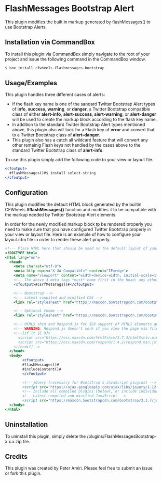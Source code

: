 # FlashMessages Bootstrap Alert
This plugin modifies the built in markup generated by flashMessages() to use Bootstrap Alerts.

## Installation via CommandBox

To install this plugin via CommandBox simply navigate to the root of your project and issue the following command in the CommandBox window.

~~~Bash
$ box install cfwheels-flashmessages-bootstrap
~~~

## Usage/Examples

This plugin handles three different cases of alerts:
* If the flash key name is one of the sandard Twitter Bootstrap Alert types of **info**, **success**, **warning**, or **danger**, a Twitter Bootstrap compatible class of either **alert-info**, **alert-success**, **alert-warning**, or **alert-danger** will be used to create the markup block according to the flash key name.
* In addition to the standard Twitter Bootstrap Alert types mentioned above, this plugin also will look for a Flash key of **error** and convert that to a Twitter Bootstrap class of **alert-danger**.
* This plugin also has a catch all wildcard feature that will convert any other remainig Flash keys not handled by the cases above to the standard Twitter Bootstrap class of **alert-info**.

To use this plugin simply add the following code to your view or layout file.
~~~ColdFusion
<cfoutput>
  #flashMessages()#$ install select-string
</cfoutput>
~~~

## Configuration

This plugin modifies the default HTML block generated by the builtin CFWheels **#flashMessages()** function and modifies it to be compatible with the markup needed by Twitter Bootstrap Alert elements.

In order for the newly modified markup block tp be rendered properly you need to make sure that you have configured Twitter Bootstrap properly in your view or layout file. Here is an example of how to configure your layout.cfm file in order to render these alert properly.

~~~ColdFusion
<!--- Place HTML here that should be used as the default layout of your application. --->
<!DOCTYPE html>
<html lang="en">
  <head>
    <meta charset="utf-8">
    <meta http-equiv="X-UA-Compatible" content="IE=edge">
    <meta name="viewport" content="width=device-width, initial-scale=1">
    <!-- The above 3 meta tags *must* come first in the head; any other head content must come *after* these tags -->
    <cfoutput>#csrfMetaTags()#</cfoutput>

    <!-- Bootstrap -->
	<!-- Latest compiled and minified CSS -->
	<link rel="stylesheet" href="https://maxcdn.bootstrapcdn.com/bootstrap/3.3.7/css/bootstrap.min.css" integrity="sha384-BVYiiSIFeK1dGmJRAkycuHAHRg32OmUcww7on3RYdg4Va+PmSTsz/K68vbdEjh4u" crossorigin="anonymous">

	<!-- Optional theme -->
	<link rel="stylesheet" href="https://maxcdn.bootstrapcdn.com/bootstrap/3.3.7/css/bootstrap-theme.min.css" integrity="sha384-rHyoN1iRsVXV4nD0JutlnGaslCJuC7uwjduW9SVrLvRYooPp2bWYgmgJQIXwl/Sp" crossorigin="anonymous">

    <!-- HTML5 shim and Respond.js for IE8 support of HTML5 elements and media queries -->
    <!-- WARNING: Respond.js doesn't work if you view the page via file:// -->
    <!--[if lt IE 9]>
      <script src="https://oss.maxcdn.com/html5shiv/3.7.3/html5shiv.min.js"></script>
      <script src="https://oss.maxcdn.com/respond/1.4.2/respond.min.js"></script>
    <![endif]-->
  </head>
  <body>
		<cfoutput>
		#flashMessages()#
		#includeContent()#
		</cfoutput>

	    <!-- jQuery (necessary for Bootstrap's JavaScript plugins) -->
	    <script src="https://ajax.googleapis.com/ajax/libs/jquery/1.12.4/jquery.min.js"></script>
	    <!-- Include all compiled plugins (below), or include individual files as needed -->
		<!-- Latest compiled and minified JavaScript -->
		<script src="https://maxcdn.bootstrapcdn.com/bootstrap/3.3.7/js/bootstrap.min.js" integrity="sha384-Tc5IQib027qvyjSMfHjOMaLkfuWVxZxUPnCJA7l2mCWNIpG9mGCD8wGNIcPD7Txa" crossorigin="anonymous"></script>    
  </body>
</html>
~~~

## Uninstallation

To uninstall this plugin, simply delete the /plugins/FlashMessagesBootstrap-x.x.x.zip file.

## Credits

This plugin was created by Peter Amiri. Please feel free to submit an issue or fork this plugin.
